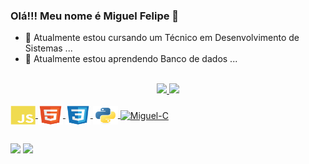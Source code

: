 ### Olá!!! Meu nome é Miguel Felipe 👋


- 🔭 Atualmente estou cursando um Técnico em Desenvolvimento de Sistemas ...
- 🌱 Atualmente estou aprendendo Banco de dados ...
<br>
<div align="center">
  <a href="https://github.com/miguelfelipe09">
  <img height="180em" src="https://github-readme-stats.vercel.app/api?username=miguelfelipe09&show_icons=true&theme=dracula&include_all_commits=true&count_private=true"/>
  <img height="115em" src="https://github-readme-stats.vercel.app/api/top-langs/?username=miguelfelipe09&layout=compact&langs_count=7&theme=dracula"/>
</div>
  <div style="display: inline_block"><br>
  <img align="center" alt="Miguel-Js" height="30" width="40" src="https://raw.githubusercontent.com/devicons/devicon/master/icons/javascript/javascript-plain.svg">
  <img align="center" alt="Miguel-HTML" height="30" width="40" src="https://raw.githubusercontent.com/devicons/devicon/master/icons/html5/html5-original.svg">
  <img align="center" alt="Miguel-CSS" height="30" width="40" src="https://raw.githubusercontent.com/devicons/devicon/master/icons/css3/css3-original.svg">
  <img align="center" alt="Miguel-Python" height="30" width="40" src="https://raw.githubusercontent.com/devicons/devicon/master/icons/python/python-original.svg">
  <img align="center" alt="Miguel-C" height="30" width="40" src="https://cdn.jsdelivr.net/gh/devicons/devicon/icons/c/c-original.svg">
</div>
  
  ##
  
  <div> 
  <a href="https://instagram.com/miguel_12678" target="_blank"><img src="https://img.shields.io/badge/-Instagram-%23E4405F?style=for-the-badge&logo=instagram&logoColor=white" target="_blank"></a>
  <a href = "mailto:miguelf1618@gmail.com"><img src="https://img.shields.io/badge/-Gmail-%23333?style=for-the-badge&logo=gmail&logoColor=white" target="_blank"></a>
 </div>
